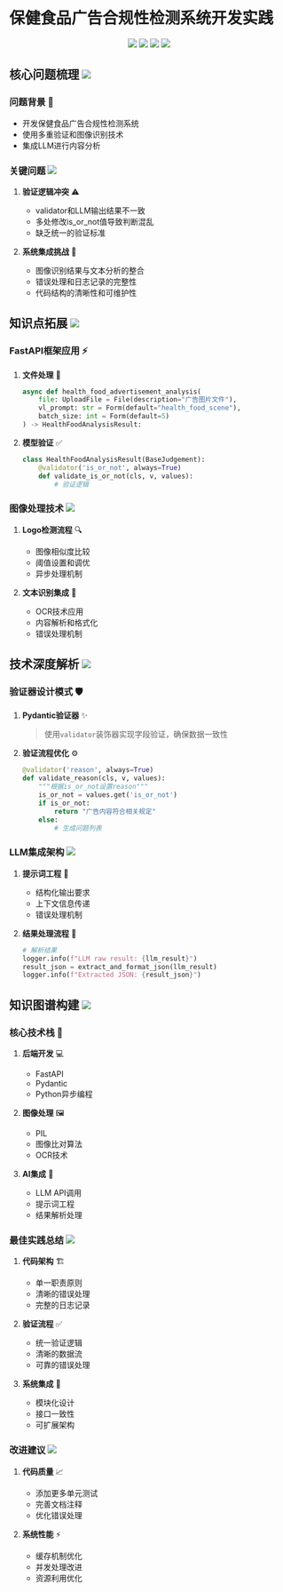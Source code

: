 # 保健食品广告合规性检测系统开发实践

<div align="center">
  <img src="https://img.shields.io/badge/FastAPI-009688?style=for-the-badge&logo=fastapi&logoColor=white"/>
  <img src="https://img.shields.io/badge/Python-3776AB?style=for-the-badge&logo=python&logoColor=white"/>
  <img src="https://img.shields.io/badge/OpenAI-412991?style=for-the-badge&logo=openai&logoColor=white"/>
  <img src="https://img.shields.io/badge/PIL-FF6B6B?style=for-the-badge&logo=python&logoColor=white"/>
</div>

## 核心问题梳理 <img src="https://img.shields.io/badge/Analysis-FF6B6B?style=flat-square&logo=target&logoColor=white"/>

### 问题背景 🎯
- 开发保健食品广告合规性检测系统
- 使用多重验证和图像识别技术
- 集成LLM进行内容分析

### 关键问题 <img src="https://img.shields.io/badge/Issues-FFA000?style=flat-square&logo=alert&logoColor=white"/>

1. **验证逻辑冲突** ⚠️
   - validator和LLM输出结果不一致
   - 多处修改is_or_not值导致判断混乱
   - 缺乏统一的验证标准

2. **系统集成挑战** 🔄
   - 图像识别结果与文本分析的整合
   - 错误处理和日志记录的完整性
   - 代码结构的清晰性和可维护性

## 知识点拓展 <img src="https://img.shields.io/badge/Knowledge-4CAF50?style=flat-square&logo=book&logoColor=white"/>

### FastAPI框架应用 ⚡

1. **文件处理** 📂
   ```python
   async def health_food_advertisement_analysis(
       file: UploadFile = File(description="广告图片文件"),
       vl_prompt: str = Form(default="health_food_scene"),
       batch_size: int = Form(default=5)
   ) -> HealthFoodAnalysisResult:
   ```
   
2. **模型验证** ✅
   ```python
   class HealthFoodAnalysisResult(BaseJudgement):
       @validator('is_or_not', always=True)
       def validate_is_or_not(cls, v, values):
           # 验证逻辑
   ```

### 图像处理技术 <img src="https://img.shields.io/badge/Image-2196F3?style=flat-square&logo=image&logoColor=white"/>

1. **Logo检测流程** 🔍
   - 图像相似度比较
   - 阈值设置和调优
   - 异步处理机制

2. **文本识别集成** 📝
   - OCR技术应用
   - 内容解析和格式化
   - 错误处理机制

## 技术深度解析 <img src="https://img.shields.io/badge/Deep_Dive-673AB7?style=flat-square&logo=target&logoColor=white"/>

### 验证器设计模式 🛡️

1. **Pydantic验证器** ✨
   > 使用`validator`装饰器实现字段验证，确保数据一致性

2. **验证流程优化** ⚙️
   ```python
   @validator('reason', always=True)
   def validate_reason(cls, v, values):
       """根据is_or_not设置reason"""
       is_or_not = values.get('is_or_not')
       if is_or_not:
           return "广告内容符合相关规定"
       else:
           # 生成问题列表
   ```

### LLM集成架构 <img src="https://img.shields.io/badge/LLM-412991?style=flat-square&logo=openai&logoColor=white"/>

1. **提示词工程** 💭
   - 结构化输出要求
   - 上下文信息传递
   - 错误处理机制

2. **结果处理流程** 🔄
   ```python
   # 解析结果
   logger.info(f"LLM raw result: {llm_result}")
   result_json = extract_and_format_json(llm_result)
   logger.info(f"Extracted JSON: {result_json}")
   ```

## 知识图谱构建 <img src="https://img.shields.io/badge/Knowledge_Graph-FF5722?style=flat-square&logo=diagram&logoColor=white"/>

### 核心技术栈 🔧

1. **后端开发** 💻
   - FastAPI
   - Pydantic
   - Python异步编程

2. **图像处理** 🖼️
   - PIL
   - 图像比对算法
   - OCR技术

3. **AI集成** 🤖
   - LLM API调用
   - 提示词工程
   - 结果解析处理

### 最佳实践总结 <img src="https://img.shields.io/badge/Best_Practices-009688?style=flat-square&logo=checkmark&logoColor=white"/>

1. **代码架构** 🏗️
   - 单一职责原则
   - 清晰的错误处理
   - 完整的日志记录

2. **验证流程** ✅
   - 统一验证逻辑
   - 清晰的数据流
   - 可靠的错误处理

3. **系统集成** 🔌
   - 模块化设计
   - 接口一致性
   - 可扩展架构

### 改进建议 <img src="https://img.shields.io/badge/Improvements-607D8B?style=flat-square&logo=upgrade&logoColor=white"/>

1. **代码质量** 📈
   - 添加更多单元测试
   - 完善文档注释
   - 优化错误处理

2. **系统性能** ⚡
   - 缓存机制优化
   - 并发处理改进
   - 资源利用优化
